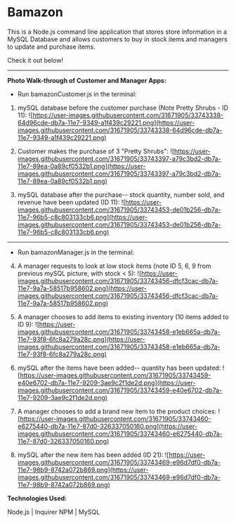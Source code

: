 # Bamazon

This is a Node.js command line application that stores store information in a MySQL Database and allows customers to buy in stock items and managers to update and purchase items.

Check it out below!

---

**Photo Walk-through of Customer and Manager Apps:**

* Run bamazonCustomer.js in the terminal:

1. mySQL database before the customer purchase (Note Pretty Shrubs - ID 11):
![https://user-images.githubusercontent.com/31671905/33743338-64d96cde-db7a-11e7-9349-a1f439c29221.png](https://user-images.githubusercontent.com/31671905/33743338-64d96cde-db7a-11e7-9349-a1f439c29221.png)

2. Customer makes the purchase of 3 "Pretty Shrubs":
![https://user-images.githubusercontent.com/31671905/33743397-a79c3bd2-db7a-11e7-89ea-0a89cf0532b1.png](https://user-images.githubusercontent.com/31671905/33743397-a79c3bd2-db7a-11e7-89ea-0a89cf0532b1.png)

3. mySQL database after the purchase-- stock quantity, number sold, and revenue have been updated (ID 11):
![https://user-images.githubusercontent.com/31671905/33743453-de01b256-db7a-11e7-96b5-c8c803133cb6.png](https://user-images.githubusercontent.com/31671905/33743453-de01b256-db7a-11e7-96b5-c8c803133cb6.png)

---

* Run bamazonManager.js in the terminal:

4. A manager requests to look at low stock items (note ID 5, 6, 9 from previous mySQL picture, with stock < 5):
![https://user-images.githubusercontent.com/31671905/33743456-dfcf3cac-db7a-11e7-9a7a-58517b958602.png](https://user-images.githubusercontent.com/31671905/33743456-dfcf3cac-db7a-11e7-9a7a-58517b958602.png) 

5. A manager chooses to add items to existing inventory (10 items added to ID 9):
![https://user-images.githubusercontent.com/31671905/33743458-e1eb665a-db7a-11e7-93f8-6fc8a279a28c.png](https://user-images.githubusercontent.com/31671905/33743458-e1eb665a-db7a-11e7-93f8-6fc8a279a28c.png)

6. mySQL after the items have been added-- quantity has been updated:
![https://user-images.githubusercontent.com/31671905/33743459-e40e6702-db7a-11e7-9209-3ae9c2f1de2d.png](https://user-images.githubusercontent.com/31671905/33743459-e40e6702-db7a-11e7-9209-3ae9c2f1de2d.png)

7. A manager chooses to add a brand new item to the product choices:
![https://user-images.githubusercontent.com/31671905/33743460-e6275440-db7a-11e7-87d0-326337050160.png](https://user-images.githubusercontent.com/31671905/33743460-e6275440-db7a-11e7-87d0-326337050160.png)

8. mySQL after the new item has been added (ID 21):
![https://user-images.githubusercontent.com/31671905/33743469-e96d7df0-db7a-11e7-98b9-8742a072b869.png](https://user-images.githubusercontent.com/31671905/33743469-e96d7df0-db7a-11e7-98b9-8742a072b869.png)


**Technologies Used:**

Node.js | Inquirer NPM | MySQL

